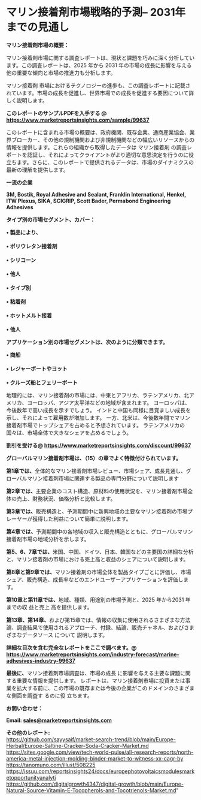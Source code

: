 # マリン接着剤市場戦略的予測– 2031年までの見通し

<strong><b>マリン接着剤市場の概要：</b></strong>

マリン接着剤市場に関する調査レポートは、現状と課題を巧みに深く分析しています。この調査レポートは、2025 年から 2031 年の市場の成長に影響を与える他の重要な傾向と市場の推進力も分析します。

マリン接着剤 市場におけるテクノロジーの進歩も、この調査レポートに記載されています。市場の成長を促進し、世界市場での成長を促進する要因について詳しく説明します。

<strong>このレポートのサンプルPDFを入手する @ <a href=https://www.marketreportsinsights.com/sample/99637>https://www.marketreportsinsights.com/sample/99637</a></strong>

このレポートに含まれる市場の概要は、政府機関、既存企業、通商産業協会、業界ブローカー、その他の規制機関および非規制機関などの幅広いリソースからの情報を提供します。これらの組織から取得したデータは マリン接着剤 の調査レポートを認証し、それによってクライアントがより適切な意思決定を行うのに役立ちます。さらに、このレポートで提供されるデータは、市場のダイナミクスの最新の理解を提供します。

<strong>一流の企業</strong>

<strong><b>3M, Bostik, Royal Adhesive and Sealant, Franklin International, Henkel, ITW Plexus, SIKA, SCIGRIP, Scott Bader, Permabond Engineering Adhesives</b></strong>

<strong><b>タイプ別の市場セグメント、カバー：</b></strong>

<strong>• 製品により、<br><br>• ポリウレタン接着剤<br><br>• シリコーン<br><br>• 他人<br><br>• タイプ別<br><br>• 粘着剤<br><br>• ホットメルト接着<br><br>• 他人</strong>

<strong><b>アプリケーション別の市場セグメントは、次のように分類できます。</b></strong>

<strong>• 商船<br><br>• レジャーボートやヨット<br><br>• クルーズ船とフェリーボート</strong>

 地理的には、マリン接着剤の市場には、中東とアフリカ、ラテンアメリカ、北アメリカ、ヨーロッパ、アジア太平洋などの地域が含まれます。 ヨーロッパは、今後数年で高い成長を示すでしょう。 インドと中国も同様に目覚ましい成長を示し、それによって雇用数が増加します。 一方、北米は、今後数年間でマリン接着剤市場でトップシェアを占めると予想されています。 ラテンアメリカの国々は、市場全体で大きなシェアを占めるでしょう。

<strong>割引を受ける@ <a href=https://www.marketreportsinsights.com/discount/99637>https://www.marketreportsinsights.com/discount/99637</a></strong>

<strong><b>グローバルマリン接着剤市場は、（15）の章でよく特徴付けられています。</b></strong>

<strong><b>第</b></strong><strong><b>1章では、</b></strong>全体的なマリン接着剤市場レビュー、市場シェア、成長見通し、グローバルマリン接着剤市場に関連する製品の専門分野について説明します

<strong><b>第2章では、</b></strong>主要企業のコスト構造、原材料の使用状況を、マリン接着剤市場全体の売上、財務状況、価格分析と比較します。

<strong><b>第3章では、</b></strong>販売構造と、予測期間中に新興地域の主要なマリン接着剤の市場プレーヤーが獲得した利益について簡単に説明します。

<strong><b>第4章では、</b></strong>予測期間中の各地域の収入と販売構造とともに、グローバルマリン接着剤市場の地域分析を示します。

<strong><b>第5、6、7章では、</b></strong>米国、中国、ドイツ、日本、韓国などの主要国の詳細な分析と、マリン接着剤の市場における売上高と収益のシェアについて説明します。

<strong><b>第8章と第9章では、</b></strong>マリン接着剤の市場全体を製品タイプごとに評価し、市場シェア、販売構造、成長率などのエンドユーザーアプリケーションを評価します。

<strong><b>第10章と第11章では、</b></strong>地域、種類、用途別の市場予測と、2025 年から2031 年までの収 益と売上 高を提供します。

<strong><b>第13章、第14章、</b></strong>および第15章では、情報の収集に使用されるさまざまな方法論、調査結果で使用されるアプローチ、付録、結論、販売チャネル、およびさまざまなデータソース について 説明します。

<strong>詳細な目次を含む完全なレポートをここで調べます。@ <a href=https://www.marketreportsinsights.com/industry-forecast/marine-adhesives-industry-99637>https://www.marketreportsinsights.com/industry-forecast/marine-adhesives-industry-99637</a></strong>

<strong><b>最後に、</b></strong>マリン接着剤市場調査は、市場の成長 に影響を</a>与える主要な課題に関する重要な情報を提供します。 レポートは、マリン接着剤市場に投資または事業を拡大する前に、この市場の既存または今後の企業がこのドメインのさまざまな側面を調査す るのに役 立ちます。

<strong><b>お問い合わせ：</b></strong>

<strong>Email: </strong><a href=mailto:sales@marketreportsinsights.com><strong>sales@marketreportsinsights.com</strong></a>

<strong>その他のレポート:</strong>
<br>
<a href=https://github.com/sayysaif/market-search-trend/blob/main/Europe-Herbal/Europe-Saltine-Cracker-Soda-Cracker-Market.md>https://github.com/sayysaif/market-search-trend/blob/main/Europe-Herbal/Europe-Saltine-Cracker-Soda-Cracker-Market.md</a>
<br>
<a href=https://sites.google.com/view/tech-world-pulse/all-research-reports/north-america-metal-injection-molding-binder-market-to-witness-xx-cagr-by>https://sites.google.com/view/tech-world-pulse/all-research-reports/north-america-metal-injection-molding-binder-market-to-witness-xx-cagr-by</a>
<br>
<a href=https://tanomuno.com/illust/508225>https://tanomuno.com/illust/508225</a>
<br>
<a href=https://issuu.com/reportsinsights24/docs/europephotovoltaicsmodulesmarketopportunityanalyti>https://issuu.com/reportsinsights24/docs/europephotovoltaicsmodulesmarketopportunityanalyti</a>
<br>
<a href=https://github.com/digitalgrowth4347/digital-growth/blob/main/Europe-Natural-Source-Vitamin-E-Tocopherols-and-Tocotrienols-Market.md>https://github.com/digitalgrowth4347/digital-growth/blob/main/Europe-Natural-Source-Vitamin-E-Tocopherols-and-Tocotrienols-Market.md</a>"
